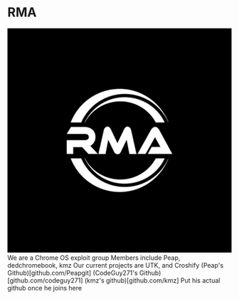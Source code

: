# RMA
![RMA Logo](RMA.jpeg)
We are a Chrome OS exploit group
Members include Peap, dedchromebook, kmz
Our current projects are UTK, and Croshify
(Peap's Github)[github.com/Peapgit]
(CodeGuy271's Github)[github.com/codeguy271]
(kmz's github)[github.com/kmz] Put his actual github once he joins here